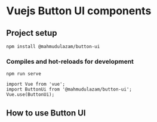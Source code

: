 # Vuejs Button UI components

## Project setup
```
npm install @mahmudulazam/button-ui
```

### Compiles and hot-reloads for development
```
npm run serve
```

```
import Vue from 'vue';
import ButtonUi from '@mahmudulazam/button-ui';
Vue.use(ButtonUi);
```
## How to use Button UI
```

```

